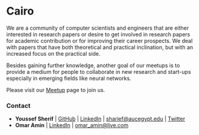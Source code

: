 # Cairo

We are a community of computer scientists and engineers that are either interested in research papers or desire to get involved in research papers for academic contribution or for improving their career prospects. We deal with papers that have both theoretical and practical inclination, but with an increased focus on the practical side.

Besides gaining further knowledge, another goal of our meetups is to provide a medium for people to collaborate in new research and start-ups especially in emerging fields like neural networks.

Please visit our [Meetup](https://www.meetup.com/Papers-We-Love-Cairo/) page to join us.

### Contact

- **Youssef Sherif** | [GitHub](https://github.com/youssefsharief) | [LinkedIn](https://www.linkedin.com/in/youssefsharief/) | [sharief@aucegypt.edu](mailto:sharief@aucegypt.edu) | [Twitter](https://twitter.com/youssefmosherif)<br>
- **Omar Amin** | [LinkedIn](https://www.linkedin.com/in/omar-moh-amin/) |  [omar_amin@live.com](mailto:omar_amin@live.com)<br>

